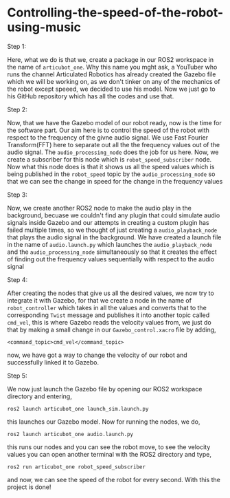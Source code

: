 # Controlling-the-speed-of-the-robot-using-music

Step 1:

Here, what we do is that we, create a package in our ROS2 workspace in the name of ```articubot_one```. Why this name you mght ask, a YouTuber who runs the channel Articulated Robotics has already created the Gazebo file which we will be working on, as we don't tinker on any of the mechanics of the robot except speeed, we decided to use his model. Now we just go to his GitHub repository which has all the codes and use that.

Step 2:

Now, that we have the Gazebo model of our robot ready, now is the time for the software part. Our aim here is to control the speed of the robot with respect to the frequency of the givne audio signal. We use Fast Fourier Transform(FFT) here to separate out all the the frequency values out of the audio signal. The ```audio_processing_node``` does the job for us here. Now, we create a subscriber for this node which is ```robot_speed_subscriber``` node. Now what this node does is that it shows us all the speed values which is being published in the ```robot_speed``` topic by the ```audio_processing_node``` so that we can see the change in speed for the change in the frequency values

Step 3:

Now, we create another ROS2 node to make the audio play in the background, becuase we couldn't find any plugin that could simulate audio signals inside Gazebo and our attempts in creating a custom plugin has failed multiple times, so we thought of just creating a ```audio_playback_node``` that plays the audio signal in the background. We have created a launch file in the name of ```audio.launch.py``` which launches the ```audio_playback_node``` and the ```audio_processing_node``` simultaneously so that it creates the effect of finding out the frequency values sequentially with respect to the audio signal

Step 4:

After creating the nodes that give us all the desired values, we now try to integrate it with Gazebo, for that we create a node in the name of ```robot_controller``` which takes in all the values and converts that to the corresponding ```Twist``` message and publishes it into another topic called ```cmd_vel```, this is where Gazebo reads the velocity values from, we just do that by making a small change in our ```Gazebo_control.xacro``` file by adding,
```
<command_topic>cmd_vel</command_topic>
```
now, we have got a way to change the velocity of our robot and successfully linked it to Gazebo.

Step 5:

We now just launch the Gazebo file by opening our ROS2 workspace directory and entering,
```
ros2 launch articubot_one launch_sim.launch.py
```
this launches our Gazebo model. Now for running the nodes, we do,
```
ros2 launch articubot_one audio.launch.py
```
this runs our nodes and you can see the robot move, to see the velocity values you can open another terminal with the ROS2 directory and type,
```
ros2 run articubot_one robot_speed_subscriber
```
and now, we can see the speed of the robot for every second. With this the project is done!
